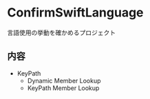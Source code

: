 # ConfirmSwiftLanguage
言語使用の挙動を確かめるプロジェクト

## 内容
- KeyPath
  - Dynamic Member Lookup
  - KeyPath Member Lookup
